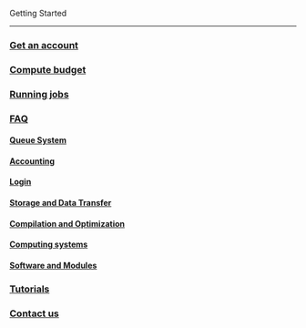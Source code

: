 Getting Started

---

<!-- use only links inside h3 and h4 -->

### [Get an account](https://eth-cscs.github.io/production/getting_started/get_an_account)
### [Compute budget](https://eth-cscs.github.io/production/getting_started/compute_budget)
### [Running jobs](https://eth-cscs.github.io/production/getting_started/running_jobs)
### [FAQ](https://eth-cscs.github.io/production/getting_started/faq)
#### [Queue System](https://eth-cscs.github.io/production/getting_started/faq/#queue-system)
#### [Accounting](https://eth-cscs.github.io/production/getting_started/faq/#accounting)
#### [Login](https://eth-cscs.github.io/production/getting_started/faq/#login)
#### [Storage and Data Transfer](https://eth-cscs.github.io/production/getting_started/faq/faq/#storage-and-data-transfer)
#### [Compilation and Optimization](https://eth-cscs.github.io/production/getting_started/faq/#compilation-and-optimization)
#### [Computing systems](https://eth-cscs.github.io/production/getting_started/faq/#computing-systems)
#### [Software and Modules](https://eth-cscs.github.io/production/getting_started/faq/#software-and-modules)
### [Tutorials](https://eth-cscs.github.io/production/getting_started/tutorials)
### [Contact us](https://eth-cscs.github.io/production/getting_started/contact_us)
